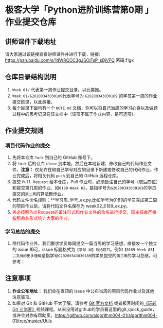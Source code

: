 # 极客大学「Python进阶训练营第0期 」作业提交仓库

## 讲师课件下载地址

请大家通过该链接查看讲师课件并进行下载，链接: https://pan.baidu.com/s/1dWRQOC3gJSOiFsP_sBjVFQ 密码:f1gx


## 仓库目录结构说明

1. `Week_01/` 代表第一周作业提交目录，以此类推。
2. `Week_01/G20200343030189`代表学号为 `G20200343030189` 的学员第一周的作业提交目录，以此类推。
3. 每个目录下面均有一个 `NOTE.md` 文档，你可以将自己当周的学习心得以及做题过程中的思考记录在该文档中（该项不属于作业内容，是可选项）。

## 作业提交规则

### 项目代码作业的提交
1. 先将本仓库 `fork` 到自己的 GitHub 账号下。
2. 将 `fork` 后的仓库 `clone` 到本地，然后在本地新建、修改自己的代码作业文件，**注意：** 仅允许在和自己学号对应的目录下新建或修改自己的代码作业。作业完成后，将相关代码 `push` 到自己的 GitHub 远程仓库。
3. 提交 `Pull Request` 给本仓库，Pull 作业时，必须备注自己的学号（取后四位）和提交第几周的作业，如`0189-Week 02`，是指学号为`G20200343030189`的学员提交的`第二周`的算法题作业。
4. 代码文件命名规则：**学习周_学号_ex.py,比如学号为0189的学员完成第二周的项目作业后，请将代码文件名保存为 week02_0189_ex.py。
5. <font color='red'> 务必按照Pull Request的备注形式和作业文件的命名进行提交，班主任会严格按照命名形式统计大家的作业。 </font>

### 学习总结的提交
1. 除代码作业外，我们要求学员每周提交一篇当周的学习感想，直接发一个独立的 issue 即可，issue 标题格式为`【学号-周】总结题目`。例如`【0189-Week 03】二叉树的更多理解`是指学号`G20200343030189`的学员提交的`第三周`的学习总结。可参考：


## 注意事项
1. **作业公布地址：** 我们会在置顶的 issue 中公布当周的项目代码作业以及其他注意事项。
2. 如果对 Git 和 GitHub 不太了解，请参考 [Git 官方文档](https://git-scm.com/book/zh/v2) 或者极客时间的[《玩转 Git 三剑客》](https://time.geekbang.org/course/intro/145)视频课程。从来没用过github的学员看这里的git_quick_guide，或许会对你有帮助奥。https://github.com/algorithm004-01/algorithm004-01/tree/master/Utils
